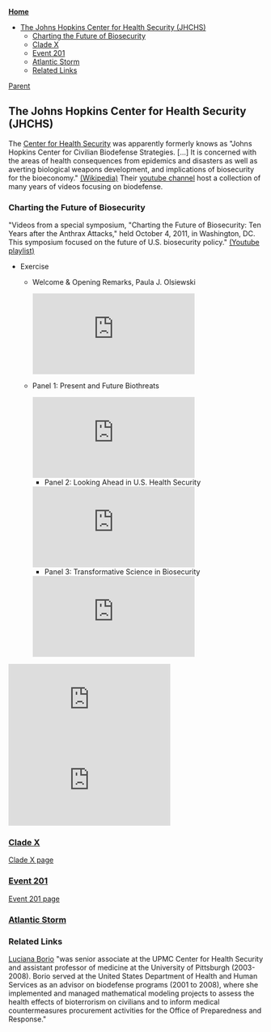 <!-- START doctoc generated TOC please keep comment here to allow auto update -->
<!-- DON'T EDIT THIS SECTION, INSTEAD RE-RUN doctoc TO UPDATE -->
**[Home](#pages/blog/cv19/index)**

- [The Johns Hopkins Center for Health Security (JHCHS)](#the-johns-hopkins-center-for-health-security-jhchs)
  - [Charting the Future of Biosecurity](#charting-the-future-of-biosecurity)
  - [Clade X](#clade-x)
  - [Event 201](#event-201)
  - [Atlantic Storm](#atlantic-storm)
  - [Related Links](#related-links)

<!-- END doctoc generated TOC please keep comment here to allow auto update -->

[Parent](#pages/blog/cv19/index)

## The Johns Hopkins Center for Health Security (JHCHS)

The [Center for Health Security](https://www.centerforhealthsecurity.org/) was 
apparently formerly knows as "Johns Hopkins Center for Civilian Biodefense 
Strategies. [...] It is concerned with the areas of health consequences from 
epidemics and disasters as well as averting biological weapons development, 
and implications of biosecurity for the bioeconomy." 
[(Wikipedia)](https://en.wikipedia.org/wiki/Johns_Hopkins_Center_for_Health_Security)
Their [youtube channel](https://www.youtube.com/user/biosecuritycntr/featured)
host a collection of many years of videos focusing on biodefense.

### Charting the Future of Biosecurity

"Videos from a special symposium, "Charting the Future of Biosecurity: Ten 
Years after the Anthrax Attacks," held October 4, 2011, in Washington, DC. 
This symposium focused on the future of U.S. biosecurity policy."
[(Youtube playlist)](https://www.youtube.com/playlist?list=PL894DCBC7B3A3E4FF)

- Exercise

  - Welcome & Opening Remarks, Paula J. Olsiewski

	<iframe width="320" height="160" src="https://www.youtube.com/embed/AOafUygnsZQ" frameborder="0" allow="accelerometer; autoplay; encrypted-media; gyroscope; picture-in-picture" allowfullscreen></iframe>


  - Panel 1: Present and Future Biothreats

	<iframe width="320" height="160" src="https://www.youtube.com/embed/cUJxZr6le-g" frameborder="0" allow="accelerometer; autoplay; encrypted-media; gyroscope; picture-in-picture" allowfullscreen></iframe>

	- Panel 2: Looking Ahead in U.S. Health Security
	
	<iframe width="320" height="160" src="https://www.youtube.com/embed/Kwh1NXt19GI" frameborder="0" allow="accelerometer; autoplay; encrypted-media; gyroscope; picture-in-picture" allowfullscreen></iframe>

	- Panel 3: Transformative Science in Biosecurity
	
	<iframe width="320" height="160" src="https://www.youtube.com/embed/qDMCLeMy9Uc" frameborder="0" allow="accelerometer; autoplay; encrypted-media; gyroscope; picture-in-picture" allowfullscreen></iframe>


<iframe width="320" height="160" src="https://www.youtube.com/embed/bYC1bhrElwU" frameborder="0" allow="accelerometer; autoplay; encrypted-media; gyroscope; picture-in-picture" allowfullscreen></iframe>
<iframe width="320" height="160" src="https://www.youtube.com/embed/yTMNB78XJ5A" frameborder="0" allow="accelerometer; autoplay; encrypted-media; gyroscope; picture-in-picture" allowfullscreen></iframe>




### [Clade X](#pages/blog/cv19/clade-x)

[Clade X page](#pages/blog/cv19/clade-x)

### [Event 201](#pages/blog/cv19/event-201)

[Event 201 page](#pages/blog/cv19/event-201)

### [Atlantic Storm](https://en.wikipedia.org/wiki/Atlantic_Storm)



### Related Links

[Luciana Borio](https://en.wikipedia.org/wiki/Luciana_Borio) "was senior 
associate at the UPMC Center for Health Security and assistant professor of 
medicine at the University of Pittsburgh (2003-2008). Borio served at the 
United States Department of Health and Human Services as an advisor on 
biodefense programs (2001 to 2008), where she implemented and managed 
mathematical modeling projects to assess the health effects of bioterrorism on 
civilians and to inform medical countermeasures procurement activities for the 
Office of Preparedness and Response."





